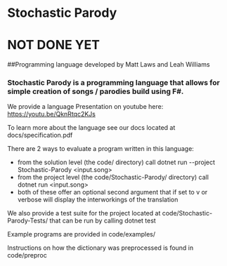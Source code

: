 # Stochastic Parody

# NOT DONE YET

##Programming language developed by Matt Laws and Leah Williams

### Stochastic Parody is a programming language that allows for simple creation of songs / parodies build using F#. 

We provide a language Presentation on youtube here: https://youtu.be/QknRtqc2KJs

To learn more about the language see our docs located at docs/specification.pdf

There are 2 ways to evaluate a program written in this language:

* from the solution level (the code/ directory) call dotnet run --project Stochastic-Parody <input.song>
* from the project level (the code/Stochastic-Parody/ directory) call dotnet run <input.song>
* both of these offer an optional second argument that  if set to v or verbose will display the interworkings of the translation


We also provide a test suite for the project located at code/Stochastic-Parody-Tests/ that can be run by calling dotnet test

Example programs are provided in code/examples/

Instructions on how the dictionary was preprocessed is found in code/preproc